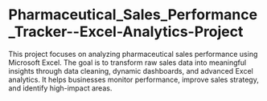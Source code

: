 # Pharmaceutical_Sales_Performance_Tracker--Excel-Analytics-Project
This project focuses on analyzing pharmaceutical sales performance using Microsoft Excel. The goal is to transform raw sales data into meaningful insights through data cleaning, dynamic dashboards, and advanced Excel analytics. It helps businesses monitor performance, improve sales strategy, and identify high-impact areas.
